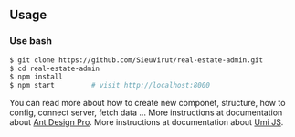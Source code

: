 
## Usage

### Use bash

```bash
$ git clone https://github.com/SieuVirut/real-estate-admin.git
$ cd real-estate-admin
$ npm install
$ npm start         # visit http://localhost:8000
```

You can read more about how to create new componet, structure, how to config, connect server, fetch data ...
More instructions at documentation about [Ant Design Pro](http://pro.ant.design/docs/getting-started).
More instructions at documentation about [Umi JS](https://umijs.org/guide).

